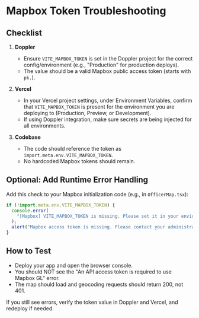 # Mapbox Token Troubleshooting

## Checklist

1. **Doppler**
   - Ensure `VITE_MAPBOX_TOKEN` is set in the Doppler project for the correct config/environment (e.g., "Production" for production deploys).
   - The value should be a valid Mapbox public access token (starts with `pk.`).

2. **Vercel**
   - In your Vercel project settings, under Environment Variables, confirm that `VITE_MAPBOX_TOKEN` is present for the environment you are deploying to (Production, Preview, or Development).
   - If using Doppler integration, make sure secrets are being injected for all environments.

3. **Codebase**
   - The code should reference the token as `import.meta.env.VITE_MAPBOX_TOKEN`.
   - No hardcoded Mapbox tokens should remain.

## Optional: Add Runtime Error Handling

Add this check to your Mapbox initialization code (e.g., in `OfficerMap.tsx`):

```js
if (!import.meta.env.VITE_MAPBOX_TOKEN) {
  console.error(
    "[Mapbox] VITE_MAPBOX_TOKEN is missing. Please set it in your environment variables (Doppler/Vercel)."
  );
  alert("Mapbox access token is missing. Please contact your administrator.");
}
```

## How to Test

- Deploy your app and open the browser console.
- You should NOT see the "An API access token is required to use Mapbox GL" error.
- The map should load and geocoding requests should return 200, not 401.

If you still see errors, verify the token value in Doppler and Vercel, and redeploy if needed.